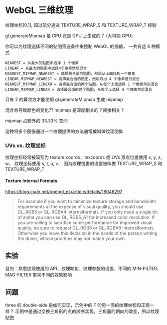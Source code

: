 # WebGL 三维纹理

纹理坐标[0,1], 超过部分通过 TEXTURE_WRAP_S 和 TEXTURE_WRAP_T 控制

gl.generateMipmap 是 CPU 还是 GPU 上生成的？ (大可能 GPU)

你可以为纹理选择不同的贴图筛选条件来控制 WebGL 的插值， 一共有这 6 种模式

    NEAREST = 从最大的贴图中选择 1 个像素
    LINEAR = 从最大的贴图中选择4个像素然后混合
    NEAREST_MIPMAP_NEAREST = 选择最合适的贴图，然后从上面找到一个像素
    LINEAR_MIPMAP_NEAREST = 选择最合适的贴图，然后取出 4 个像素进行混合
    NEAREST_MIPMAP_LINEAR = 选择最合适的两个贴图，从每个上面选择 1 个像素然后混合
    LINEAR_MIPMAP_LINEAR = 选择最合适的两个贴图，从每个上选择 4 个像素然后混合

只有 2 的幂次方才能使用 gl.generateMipmap 生成 mipmap

混合会导致颜色的变化?? mipmap 是深度相关的？间接相关？

mipmap 占额外的 33.33% 空间

这种将多个图像通过一个纹理提供的方法通常被叫做纹理图集

### UVs vs. 纹理坐标

纹理坐标经常被简写为 texture coords，texcoords 或 UVs
顶点位置使用 x, y, z, w，
纹理坐标使用 s, t, u, v，
因为纹理包裹的设置被叫做 TEXTURE_WRAP_S 和 TEXTURE_WRAP_T

#### Texture Internal Formats

https://blog.csdn.net/opengl_es/article/details/18048297

> For example if you want to minimize texture storage and bandwidth requirements at the expense of visual quality, you should use GL_RGB5 or GL_RGBA4 internalformats. If you only need a single bit of alpha you can use GL_RGB5_A1 for increased color resolution. If you are willing to sacrifice some performance for improved visual quality, be sure to request GL_RGB8 or GL_RGBA8 internalformats. Otherwise you leave this decision in the hands of the person writing the driver, whose priorities may not match your own.

## 实验

目的：熟悉纹理使用的 API，纹理映射，纹理参数的设置，不同的 MIN-FILTER、MAG-FILTER 带来不同的效果影响

## 问题

three 的 double-side 是如何实现，示例中的 F 的另一面的纹理坐标和正面一样？
示例中是通过交换三角形的点的顺序实现，三角面的朝向的改变，所以纹理贴图
